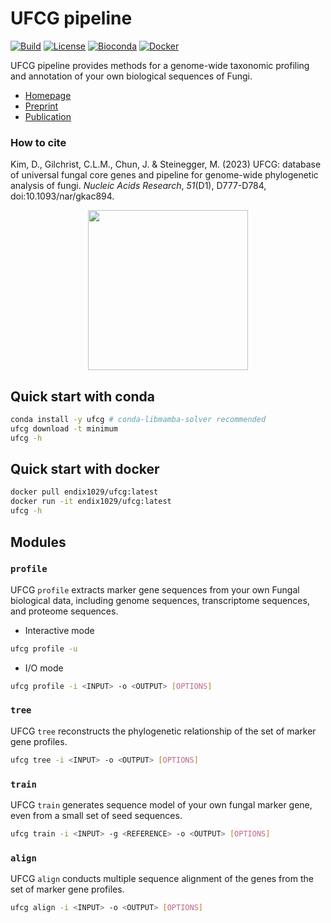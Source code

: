 # UFCG pipeline
[![Build](https://img.shields.io/github/actions/workflow/status/steineggerlab/ufcg/maven-build.yml)](https://github.com/steineggerlab/ufcg/actions)
[![License](https://img.shields.io/github/license/steineggerlab/ufcg)](https://github.com/steineggerlab/ufcg/blob/main/LICENSE.md)
[![Bioconda](https://img.shields.io/conda/dn/bioconda/ufcg?logo=anaconda)](https://anaconda.org/bioconda/ufcg)
[![Docker](https://img.shields.io/docker/pulls/endix1029/ufcg?logo=docker)](https://hub.docker.com/repository/docker/endix1029/ufcg/)

UFCG pipeline provides methods for a genome-wide taxonomic profiling and annotation of your own biological sequences of Fungi.
 * [Homepage](https://ufcg.steineggerlab.com/)
 * [Preprint](https://www.biorxiv.org/content/10.1101/2022.08.16.504087v1)
 * [Publication](https://academic.oup.com/nar/advance-article/doi/10.1093/nar/gkac894/6769744)

### How to cite
Kim, D., Gilchrist, C.L.M., Chun, J. & Steinegger, M. (2023) UFCG: database of universal fungal core genes and pipeline for genome-wide phylogenetic analysis of fungi. _Nucleic Acids Research_, _51_(D1), D777-D784, doi:10.1093/nar/gkac894.

<p align="center"><img src="https://github.com/steineggerlab/ufcg/assets/49298377/7aa5a1d7-96b0-4f1e-b151-60220f796d94" height="256" /></p>

## Quick start with conda
~~~bash
conda install -y ufcg # conda-libmamba-solver recommended
ufcg download -t minimum
ufcg -h
~~~

## Quick start with docker 
~~~bash
docker pull endix1029/ufcg:latest
docker run -it endix1029/ufcg:latest
ufcg -h
~~~

## Modules
### `profile`
UFCG `profile` extracts marker gene sequences from your own Fungal biological data, including genome sequences, transcriptome sequences, and proteome sequences.
* Interactive mode
~~~bash
ufcg profile -u
~~~
* I/O mode
~~~bash
ufcg profile -i <INPUT> -o <OUTPUT> [OPTIONS]
~~~

### `tree`
UFCG `tree` reconstructs the phylogenetic relationship of the set of marker gene profiles.
~~~bash
ufcg tree -i <INPUT> -o <OUTPUT> [OPTIONS]
~~~

### `train`
UFCG `train` generates sequence model of your own fungal marker gene, even from a small set of seed sequences.
~~~bash
ufcg train -i <INPUT> -g <REFERENCE> -o <OUTPUT> [OPTIONS]
~~~

### `align`
UFCG `align` conducts multiple sequence alignment of the genes from the set of marker gene profiles.
~~~bash
ufcg align -i <INPUT> -o <OUTPUT> [OPTIONS]
~~~

